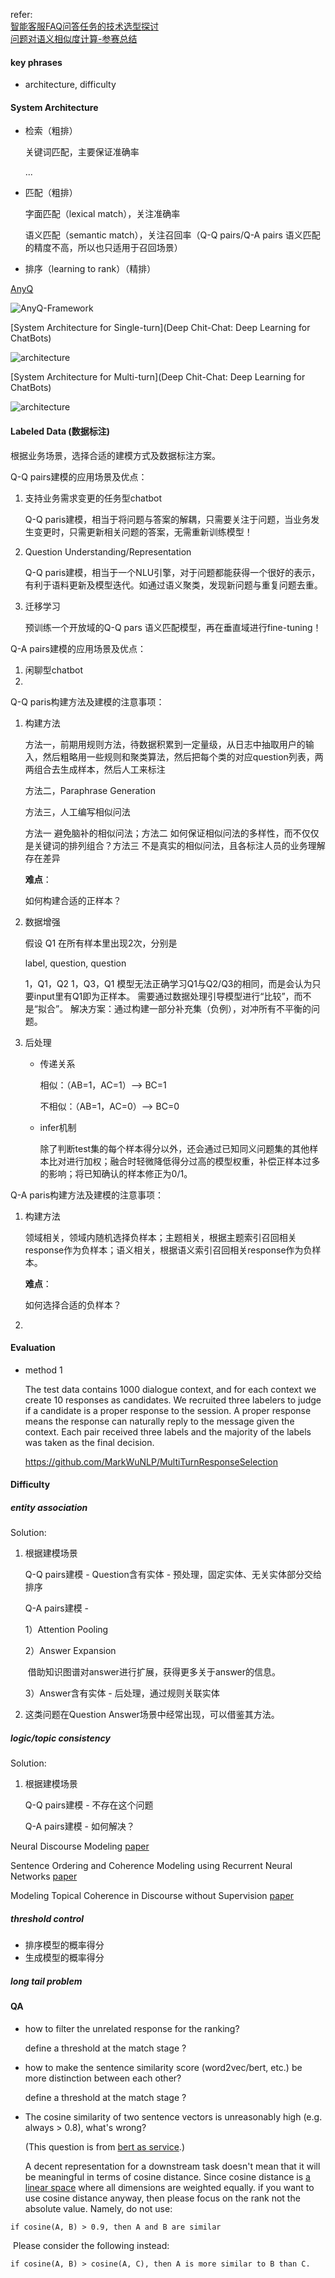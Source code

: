 refer:<br>[智能客服FAQ问答任务的技术选型探讨](https://zhuanlan.zhihu.com/p/50799128)<br>[问题对语义相似度计算-参赛总结](http://www.zhuzongkui.top/2018/08/10/competition-summary/)

#### key phrases

- architecture, difficulty

#### System Architecture

+ 检索（粗排）

  关键词匹配，主要保证准确率

  ...

+ 匹配（粗排）

  字面匹配（lexical match），关注准确率

  语义匹配（semantic match），关注召回率（Q-Q pairs/Q-A pairs 语义匹配的精度不高，所以也只适用于召回场景）

+ 排序（learning to rank）（精排）



[AnyQ](https://github.com/baidu/AnyQ)

![AnyQ-Framework](https://github.com/baidu/AnyQ/raw/master/docs/images/AnyQ-Framework.png)

[System Architecture for Single-turn](Deep Chit-Chat: Deep Learning for ChatBots)

![architecture](https://github.com/bifeng/dialogue-system/raw/master/image/system_architecture_single_turn.png)

[System Architecture for Multi-turn](Deep Chit-Chat: Deep Learning for ChatBots)

![architecture](https://github.com/bifeng/dialogue-system/raw/master/image/system_architecture_multi_turn.png)

#### Labeled Data (数据标注)

根据业务场景，选择合适的建模方式及数据标注方案。

Q-Q pairs建模的应用场景及优点：

1. 支持业务需求变更的任务型chatbot

   Q-Q paris建模，相当于将问题与答案的解耦，只需要关注于问题，当业务发生变更时，只需更新相关问题的答案，无需重新训练模型！

2. Question Understanding/Representation

   Q-Q paris建模，相当于一个NLU引擎，对于问题都能获得一个很好的表示，有利于语料更新及模型迭代。如通过语义聚类，发现新问题与重复问题去重。

3. 迁移学习

   预训练一个开放域的Q-Q pars 语义匹配模型，再在垂直域进行fine-tuning！

Q-A pairs建模的应用场景及优点：

1. 闲聊型chatbot
2. 

Q-Q paris构建方法及建模的注意事项：

1. 构建方法

   方法一，前期用规则方法，待数据积累到一定量级，从日志中抽取用户的输入，然后粗略用一些规则和聚类算法，然后把每个类的对应question列表，两两组合去生成样本，然后人工来标注

   方法二，Paraphrase Generation

   方法三，人工编写相似问法

   方法一 避免脑补的相似问法；方法二 如何保证相似问法的多样性，而不仅仅是关键词的排列组合？方法三 不是真实的相似问法，且各标注人员的业务理解存在差异

   **难点**：

   如何构建合适的正样本？

2. 数据增强

   假设 Q1 在所有样本里出现2次，分别是

   label, question, question

   1，Q1，Q2
   1，Q3，Q1
   模型无法正确学习Q1与Q2/Q3的相同，而是会认为只要input里有Q1即为正样本。
   需要通过数据处理引导模型进行“比较”，而不是“拟合”。
   解决方案：通过构建一部分补充集（负例），对冲所有不平衡的问题。

3. 后处理

   - 传递关系

     相似：（AB=1，AC=1）—> BC=1

     不相似：（AB=1，AC=0）—> BC=0

   - infer机制

     除了判断test集的每个样本得分以外，还会通过已知同义问题集的其他样本比对进行加权；融合时轻微降低得分过高的模型权重，补偿正样本过多的影响；将已知确认的样本修正为0/1。

Q-A paris构建方法及建模的注意事项：

1. 构建方法

   领域相关，领域内随机选择负样本；主题相关，根据主题索引召回相关response作为负样本；语义相关，根据语义索引召回相关response作为负样本。

   **难点**：

   如何选择合适的负样本？

2. 

#### Evaluation

+ method 1

  The test data contains 1000 dialogue context, and for each context we create 10 responses as candidates. We recruited three labelers to judge if a candidate is a proper response to the session. A proper response means the response can naturally reply to the message given the context. Each pair received three labels and the majority of the labels was taken as the final decision.

  https://github.com/MarkWuNLP/MultiTurnResponseSelection



#### Difficulty

##### entity association

Solution:

1. 根据建模场景

   Q-Q pairs建模 - Question含有实体 - 预处理，固定实体、无关实体部分交给排序

   Q-A pairs建模 - 

   1）Attention Pooling

   2）Answer Expansion

   ​     借助知识图谱对answer进行扩展，获得更多关于answer的信息。

   3）Answer含有实体 - 后处理，通过规则关联实体

2. 这类问题在Question Answer场景中经常出现，可以借鉴其方法。

##### logic/topic consistency

Solution:

1. 根据建模场景

   Q-Q pairs建模 - 不存在这个问题

   Q-A pairs建模 - 如何解决？

Neural Discourse Modeling [paper](http://www.cs.brandeis.edu/~tet/papers/thesis_rutherford_final.pdf)

Sentence Ordering and Coherence Modeling using Recurrent Neural Networks  [paper](https://yale-lily.github.io/public/aaai2018_CR.pdf)

Modeling Topical Coherence in Discourse without Supervision [paper](https://export.arxiv.org/pdf/1809.00410)

##### threshold control

+ 排序模型的概率得分
+ 生成模型的概率得分

##### long tail problem



#### QA

+ how to filter the unrelated response for the ranking?

  define a threshold at the match stage ?

+ how to make the sentence similarity score (word2vec/bert, etc.) be more distinction between each other?

  define a threshold at the match stage ?

+ The cosine similarity of two sentence vectors is unreasonably high (e.g. always > 0.8), what's wrong?

  (This question is from [bert as service](https://github.com/hanxiao/bert-as-service).)

  A decent representation for a downstream task doesn't mean that it will be meaningful in terms of cosine distance. Since cosine distance is <u>a linear space</u> where all dimensions are weighted equally. if you want to use cosine distance anyway, then please focus on the rank not the absolute value. Namely, do not use:

```
if cosine(A, B) > 0.9, then A and B are similar
```

​	Please consider the following instead:

```
if cosine(A, B) > cosine(A, C), then A is more similar to B than C.
```



